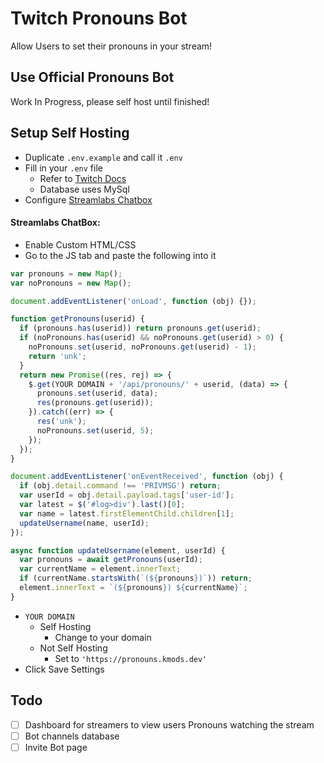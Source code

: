 # Twitch Pronouns Bot

Allow Users to set their pronouns in your stream!

## Use Official Pronouns Bot

Work In Progress, please self host until finished!

## Setup Self Hosting

- Duplicate `.env.example` and call it `.env`
- Fill in your `.env` file
  - Refer to [Twitch Docs](https://dev.twitch.tv/docs/authentication/#registration)
  - Database uses MySql
- Configure [Streamlabs Chatbox](https://streamlabs.com/dashboard#/chatbox)

#### Streamlabs ChatBox:

- Enable Custom HTML/CSS
- Go to the JS tab and paste the following into it

```js
var pronouns = new Map();
var noPronouns = new Map();

document.addEventListener('onLoad', function (obj) {});

function getPronouns(userid) {
  if (pronouns.has(userid)) return pronouns.get(userid);
  if (noPronouns.has(userid) && noPronouns.get(userid) > 0) {
    noPronouns.set(userid, noPronouns.get(userid) - 1);
    return 'unk';
  }
  return new Promise((res, rej) => {
    $.get(YOUR DOMAIN + '/api/pronouns/' + userid, (data) => {
      pronouns.set(userid, data);
      res(pronouns.get(userid));
    }).catch((err) => {
      res('unk');
      noPronouns.set(userid, 5);
    });
  });
}

document.addEventListener('onEventReceived', function (obj) {
  if (obj.detail.command !== 'PRIVMSG') return;
  var userId = obj.detail.payload.tags['user-id'];
  var latest = $('#log>div').last()[0];
  var name = latest.firstElementChild.children[1];
  updateUsername(name, userId);
});

async function updateUsername(element, userId) {
  var pronouns = await getPronouns(userId);
  var currentName = element.innerText;
  if (currentName.startsWith(`(${pronouns})`)) return;
  element.innerText = `(${pronouns}) ${currentName}`;
}
```

- `YOUR DOMAIN`
  - Self Hosting
    - Change to your domain
  - Not Self Hosting
    - Set to `'https://pronouns.kmods.dev'`
- Click Save Settings

## Todo

- [ ] Dashboard for streamers to view users Pronouns watching the stream
- [ ] Bot channels database
- [ ] Invite Bot page
